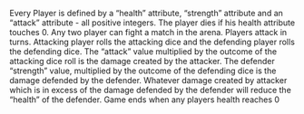 
Every Player is defined by a “health” attribute, “strength” attribute and an “attack” attribute - all positive integers. The player dies if his health attribute touches 0. 
Any two player can fight a match in the arena. Players attack in turns. Attacking player rolls the attacking dice and the defending player rolls the defending dice. 
The “attack”  value multiplied by the outcome of the  attacking dice roll is the damage created by the attacker. The defender “strength” value, multiplied by the outcome of 
the defending dice is the damage defended by the defender. Whatever damage created by attacker which is in excess of the damage defended by the defender will reduce the 
“health” of the defender. Game ends when any players health reaches 0
